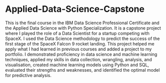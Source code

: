 # Applied-Data-Science-Capstone
This is the final course in the IBM Data Science Professional Certificate and the Applied Data Science with Python Specialization. It is a capstone project where I played the role of a Data Scientist for a startup competing with SpaceX. I used the Data Science methodology to predict the success of the first stage of the SpaceX Falcon 9 rocket landing. This project helped me apply what I had learned in previous courses and added a project to my portfolio. I demonstrated proficiency in data science and machine learning techniques, applied my skills in data collection, wrangling, analysis, and visualisation, created machine learning models using Python and SQL, evaluated their strengths and weaknesses, and identified the optimal model for predictive analysis.

